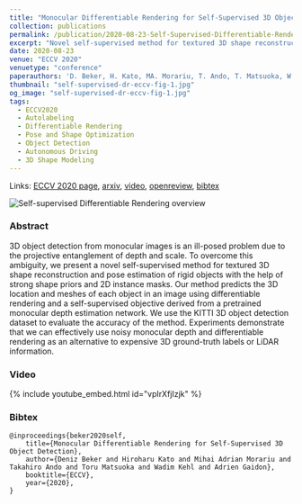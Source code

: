 ```yaml
---
title: "Monocular Differentiable Rendering for Self-Supervised 3D Object Detection"
collection: publications
permalink: /publication/2020-08-23-Self-Supervised-Differentiable-Rendering
excerpt: "Novel self-supervised method for textured 3D shape reconstruction and pose estimation of rigid objects with the help of strong shape priors and 2D instance masks."
date: 2020-08-23
venue: "ECCV 2020"
venuetype: "conference"
paperauthors: 'D. Beker, H. Kato, MA. Morariu, T. Ando, T. Matsuoka, W. Kehl, A. Gaidon'
thumbnail: "self-supervised-dr-eccv-fig-1.jpg"
og_image: "self-supervised-dr-eccv-fig-1.jpg"
tags:
  - ECCV2020
  - Autolabeling
  - Differentiable Rendering
  - Pose and Shape Optimization
  - Object Detection
  - Autonomous Driving
  - 3D Shape Modeling
---
```


Links: [ECCV 2020 page](https://www.ecva.net/papers/eccv_2020/papers_ECCV/html/3794_ECCV_2020_paper.php), [arxiv](https://arxiv.org/abs/2009.14524), [video](#video), [openreview](https://openreview.net/forum?id=bKuIk86iZS), [bibtex](#bibtex)

![Self-supervised Differentiable Rendering overview](/images/self-supervised-dr-eccv-fig-1.jpg)

### Abstract

3D object detection from monocular images is an ill-posed problem due to the projective entanglement of depth and scale. To overcome this ambiguity, we present a novel self-supervised method for textured 3D shape reconstruction and pose estimation of rigid objects with the help of strong shape priors and 2D instance masks. Our method predicts the 3D location and meshes of each object in an image using differentiable rendering and a self-supervised objective derived from a pretrained monocular depth estimation network. We use the KITTI 3D object detection dataset to evaluate the accuracy of the method. Experiments demonstrate that we can effectively use noisy monocular depth and differentiable rendering as an alternative to expensive 3D ground-truth labels or LiDAR information.


### Video

{% include youtube_embed.html id="vpIrXfjIzjk" %}


### Bibtex

    @inproceedings{beker2020self,
        title={Monocular Differentiable Rendering for Self-Supervised 3D Object Detection},
        author={Deniz Beker and Hiroharu Kato and Mihai Adrian Morariu and Takahiro Ando and Toru Matsuoka and Wadim Kehl and Adrien Gaidon},
        booktitle={ECCV},
        year={2020},
    }
